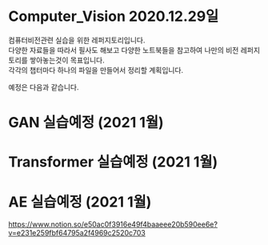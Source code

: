 # Computer_Vision 2020.12.29일
컴퓨터비전관련 실습을 위한 레퍼지토리입니다.<br> 
다양한 자료들을 따라서 필사도 해보고 다양한 노트북들을 참고하여 나만의 비전 레퍼지토리를 쌓아놓는것이 목표입니다.<br>
각각의 챕터마다 하나의 파일을 만들어서 정리할 계획입니다.<br>

예정은 다음과 같습니다.
# GAN 실습예정 (2021 1월)
# Transformer 실습예정 (2021 1월)
# AE 실습예정 (2021 1월)


https://www.notion.so/e50ac0f3916e49f4baaeee20b590ee6e?v=e231e259fbf64795a2f4969c2520c703
